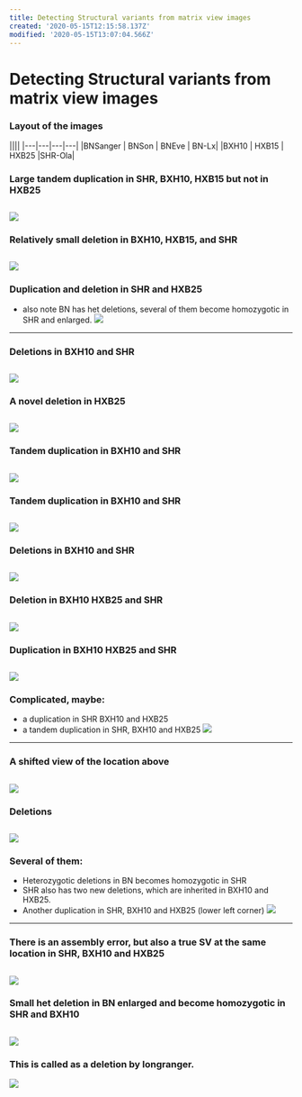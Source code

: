 ```yaml
---
title: Detecting Structural variants from matrix view images
created: '2020-05-15T12:15:58.137Z'
modified: '2020-05-15T13:07:04.566Z'
---
```


# Detecting Structural variants from matrix view images

### Layout of the images
||||
|---|---|---|---|
|BNSanger | BNSon | BNEve | BN-Lx|
|BXH10 | HXB15 | HXB25 |SHR-Ola|

### Large tandem duplication in SHR, BXH10, HXB15 but not in HXB25
![](images/loc_chr10_100030000-100300000.png)
---
### Relatively small deletion in BXH10, HXB15, and SHR
![](images/loc_chr10_100910000-101970000.png)
---
### Duplication and deletion in SHR and HXB25
* also note BN has het deletions, several of them become homozygotic in SHR and enlarged.
![](images/loc_chr10_59020366-59258860.png)
---
### Deletions in BXH10 and SHR
![](images/loc_chr11_7767508-7997768.png)
---
### A novel deletion in HXB25
![](images/loc_chr15_13297677-13531629.png)
---
### Tandem duplication in BXH10 and SHR
![](images/loc_chr11_81430000-82060000.png)
---
### Tandem duplication in BXH10 and SHR
![](images/loc_chr11_81640000-81910000.png)
---
### Deletions in BXH10 and SHR
![](images/loc_chr11_85290000-85610000.png)
---
### Deletion in BXH10 HXB25 and SHR
![](images/loc_chr12_11530000-11960000.png)
---
### Duplication in BXH10 HXB25 and SHR
![](images/loc_chr12_17099931-17336368.png)
---
### Complicated, maybe:  
* a duplication in SHR BXH10 and HXB25
* a tandem duplication in SHR, BXH10 and HXB25
![](images/loc_chr12_17490000-17850000.png)
---
### A shifted view of the location above
![](images/loc_chr12_17631989-17877621.png)
---
### Deletions 
![](images/loc_chr12_17760000-18100000.png)
---
### Several of them: 
* Heterozygotic deletions in BN becomes homozygotic in SHR
* SHR also has two new deletions, which are inherited in BXH10 and HXB25.
* Another duplication in SHR, BXH10 and HXB25 (lower left corner)
![](images/loc_chr12_18290000-18600000.png)
---
### There is an assembly error, but also a true SV at the same location in SHR, BXH10 and HXB25
![](images/loc_chr12_18520000-18960000.png)
---
### Small het deletion in BN enlarged and become homozygotic in SHR and BXH10
![](images/loc_chr12_2187910-2422279.png)
---
### This is called as a deletion by longranger.
![](images/loc_chr12_3669122-3907809.png)

